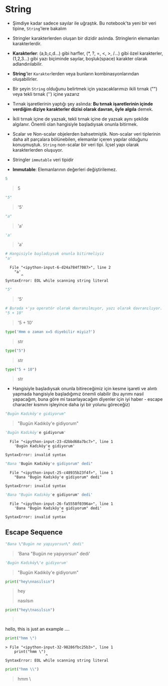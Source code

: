 # String

* Şimdiye kadar sadece sayılar ile uğraştık. Bu notebook'ta yeni bir veri tipine, `String`'lere bakalım

* Stringler karakterlerden oluşan bir dizidir aslında. Stringlerin elemanları karakterlerdir.

* **Karakterler**: (a,b,c,d...) gibi harfler, (*, ?, =, <, >, /...) gibi özel karakterler, (1,2,3...) gibi yazı biçiminde sayılar, boşluk(space) karakter olarak adlandırılabilir. 

* **String**'ler `Karakter`lerden veya bunların kombinasyonlarından oluşabilirler.

* Bir şeyin `String` olduğunu belirtmek için yazacaklarımızı ikili tırnak ("") veya tekli tırnak ('') içine yazarız

* Tırnak işaretlerinin yaptığı şey aslında: **Bu tırnak işaretlerinin içinde verdiğim diziye karakterler dizisi olarak davran, öyle algıla** demek.

* İkili tırnak içine de yazsak, tekli tırnak içine de yazsak aynı şekilde algılanır. Önemli olan hangisiyle başladıysak onunla bitirmek.

* Scalar ve Non-scalar objelerden bahsetmiştik. Non-scalar veri tiplerinin daha alt parçalara bölünebilen, elemanlar içeren yapılar olduğunu konuşmuştuk. `String` non-scalar bir veri tipi. İçsel yapı olarak karakterlerden oluşuyor.

* Stringler `immutable` veri tipidir

* **Immutable**: Elemanlarının değerleri değiştirilemez.


```python
5
```

> 5




```python
"5"
```

> '5'




```python
"a"
```

> 'a'




```python
'a'
```

> 'a'




```python
# Hangisiyle başladıysak onunla bitirmeliyiz
"a'
```


      File "<ipython-input-6-d24a784f7087>", line 2
        "a'
           ^
    SyntaxError: EOL while scanning string literal




```python
"5"
```

> '5'




```python
# Burada +'ya operatör olarak davranılmıyor, yazı olarak davranılıyor.
"5 + 10"
```

> '5 + 10'




```python
type('Hmm o zaman x=5 diyebilir miyiz?')
```

> str




```python
type("5")
```

> str




```python
type("5 + 10")
```

> str



* Hangisiyle başladıysak onunla bitireceğimiz için kesme işareti ve alıntı yapmada hangisiyle başladığımız önemli olabilir (bu ayrımı nasıl yapacağım, buna göre mi tasarlayacağım diyenler için iyi haber - escape character kısmını işleyince daha iyi bir yolunu göreceğiz)


```python
"Bugün Kadıköy'e gidiyorum"
```



> "Bugün Kadıköy'e gidiyorum"




```python
'Bugün Kadıköy'e gidiyorum'
```


      File "<ipython-input-23-d2bbd68a7bc7>", line 1
        'Bugün Kadıköy'e gidiyorum'
                       ^
    SyntaxError: invalid syntax


```python
"Bana "Bugün Kadıköy'e gidiyorum" dedi"
```


      File "<ipython-input-25-c48935b23f4f>", line 1
        "Bana "Bugün Kadıköy'e gidiyorum" dedi"
                   ^
    SyntaxError: invalid syntax




```python
'Bana "Bugün Kadıköy'e gidiyorum" dedi'
```


      File "<ipython-input-26-fa5558f0396a>", line 1
        'Bana "Bugün Kadıköy'e gidiyorum" dedi'
                             ^
    SyntaxError: invalid syntax



## Escape Sequence


```python
"Bana \"Bugün ne yapıyorsun\" dedi"
```

> 'Bana "Bugün ne yapıyorsun" dedi'




```python
'Bugün Kadıköy\'e gidiyorum'
```

> "Bugün Kadıköy'e gidiyorum"




```python
print("hey\nnasılsın")
```

> hey
>
> nasılsın



```python
print("hey\tnasılsın")
```

 > <pre>
hello, this is
   just an     example
....
</pre>


```python
print("hmm \")
```


    > File "<ipython-input-32-98286fbc25b3>", line 1
        print("hmm \")
                      ^
    SyntaxError: EOL while scanning string literal




```python
print("hmm \\")
```

> hmm \

